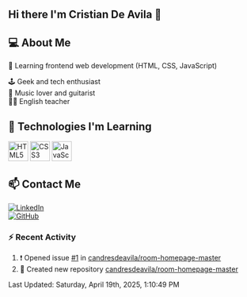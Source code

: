 ## Hi there I'm Cristian De Avila 👋

## 💻 About Me  
🎯 Learning frontend web development (HTML, CSS, JavaScript) 

🕹️ Geek and tech enthusiast   
🎸 Music lover and guitarist  
🧑‍🏫 English teacher  

## 🚀 Technologies I'm Learning  
<p align="left">
  <img src="https://cdn.jsdelivr.net/gh/devicons/devicon/icons/html5/html5-original.svg" alt="HTML5" width="40" height="40"/>
  <img src="https://cdn.jsdelivr.net/gh/devicons/devicon/icons/css3/css3-original.svg" alt="CSS3" width="40" height="40"/>
  <img src="https://cdn.jsdelivr.net/gh/devicons/devicon/icons/javascript/javascript-original.svg" alt="JavaScript" width="40" height="40"/>
</p>

## 📫 Contact Me  
[![LinkedIn](https://img.shields.io/badge/LinkedIn-0077B5?style=for-the-badge&logo=linkedin&logoColor=white)](https://www.linkedin.com/in/cristiandeavilacd/)  
[![GitHub](https://img.shields.io/badge/GitHub-181717?style=for-the-badge&logo=github&logoColor=white)](https://github.com/candresdeavila)  

### :zap: Recent Activity
<!--RECENT_ACTIVITY:start-->
1. ❗️ Opened issue [#1](https://github.com/candresdeavila/room-homepage-master/issues/1) in [candresdeavila/room-homepage-master](https://github.com/candresdeavila/room-homepage-master)<br>
2. 📔 Created new repository [candresdeavila/room-homepage-master](https://github.com/candresdeavila/room-homepage-master)<br>
<!--RECENT_ACTIVITY:end-->
<!--RECENT_ACTIVITY:last_update-->
Last Updated: Saturday, April 19th, 2025, 1:10:49 PM
<!--RECENT_ACTIVITY:last_update_end-->
